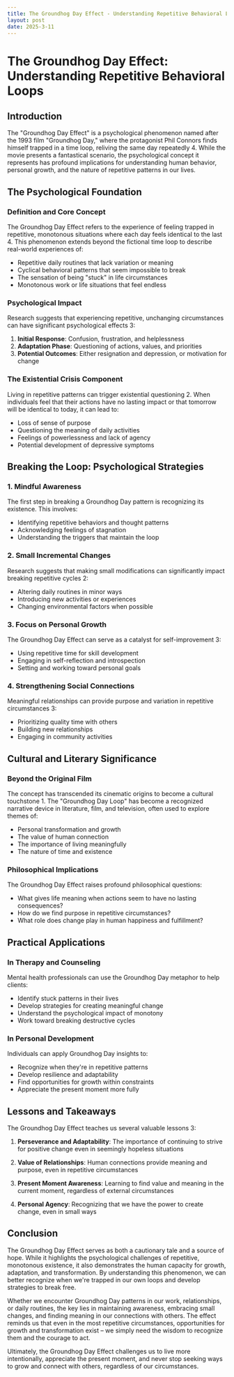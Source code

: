 ```yaml
---
title: The Groundhog Day Effect - Understanding Repetitive Behavioral Loops
layout: post
date: 2025-3-11
---
```


# The Groundhog Day Effect: Understanding Repetitive Behavioral Loops

## Introduction

The "Groundhog Day Effect" is a psychological phenomenon named after the 1993 film "Groundhog Day," where the protagonist Phil Connors finds himself trapped in a time loop, reliving the same day repeatedly <mcreference link="https://en.wikipedia.org/wiki/Groundhog_Day_(film)" index="4">4</mcreference>. While the movie presents a fantastical scenario, the psychological concept it represents has profound implications for understanding human behavior, personal growth, and the nature of repetitive patterns in our lives.

## The Psychological Foundation

### Definition and Core Concept

The Groundhog Day Effect refers to the experience of feeling trapped in repetitive, monotonous situations where each day feels identical to the last <mcreference link="https://en.wikipedia.org/wiki/Groundhog_Day_(film)" index="4">4</mcreference>. This phenomenon extends beyond the fictional time loop to describe real-world experiences of:

- Repetitive daily routines that lack variation or meaning
- Cyclical behavioral patterns that seem impossible to break
- The sensation of being "stuck" in life circumstances
- Monotonous work or life situations that feel endless

### Psychological Impact

Research suggests that experiencing repetitive, unchanging circumstances can have significant psychological effects <mcreference link="https://medium.com/@GregoryBetti/the-groundhog-day-effect-reliving-the-same-day-over-and-over-3d1593c7be36" index="3">3</mcreference>:

1. **Initial Response**: Confusion, frustration, and helplessness
2. **Adaptation Phase**: Questioning of actions, values, and priorities
3. **Potential Outcomes**: Either resignation and depression, or motivation for change

### The Existential Crisis Component

Living in repetitive patterns can trigger existential questioning <mcreference link="https://adviserspeaks.com/blog/the-endless-loop-exploring-the-mental-effects-of-a-groundhog-day-scenario-and-what-we-can-do-about-it/" index="2">2</mcreference>. When individuals feel that their actions have no lasting impact or that tomorrow will be identical to today, it can lead to:

- Loss of sense of purpose
- Questioning the meaning of daily activities
- Feelings of powerlessness and lack of agency
- Potential development of depressive symptoms

## Breaking the Loop: Psychological Strategies

### 1. Mindful Awareness

The first step in breaking a Groundhog Day pattern is recognizing its existence. This involves:
- Identifying repetitive behaviors and thought patterns
- Acknowledging feelings of stagnation
- Understanding the triggers that maintain the loop

### 2. Small Incremental Changes

Research suggests that making small modifications can significantly impact breaking repetitive cycles <mcreference link="https://adviserspeaks.com/blog/the-endless-loop-exploring-the-mental-effects-of-a-groundhog-day-scenario-and-what-we-can-do-about-it/" index="2">2</mcreference>:
- Altering daily routines in minor ways
- Introducing new activities or experiences
- Changing environmental factors when possible

### 3. Focus on Personal Growth

The Groundhog Day Effect can serve as a catalyst for self-improvement <mcreference link="https://medium.com/@GregoryBetti/the-groundhog-day-effect-reliving-the-same-day-over-and-over-3d1593c7be36" index="3">3</mcreference>:
- Using repetitive time for skill development
- Engaging in self-reflection and introspection
- Setting and working toward personal goals

### 4. Strengthening Social Connections

Meaningful relationships can provide purpose and variation in repetitive circumstances <mcreference link="https://medium.com/@GregoryBetti/the-groundhog-day-effect-reliving-the-same-day-over-and-over-3d1593c7be36" index="3">3</mcreference>:
- Prioritizing quality time with others
- Building new relationships
- Engaging in community activities

## Cultural and Literary Significance

### Beyond the Original Film

The concept has transcended its cinematic origins to become a cultural touchstone <mcreference link="https://tvtropes.org/pmwiki/pmwiki.php/Main/GroundhogDayLoop" index="1">1</mcreference>. The "Groundhog Day Loop" has become a recognized narrative device in literature, film, and television, often used to explore themes of:

- Personal transformation and growth
- The value of human connection
- The importance of living meaningfully
- The nature of time and existence

### Philosophical Implications

The Groundhog Day Effect raises profound philosophical questions:
- What gives life meaning when actions seem to have no lasting consequences?
- How do we find purpose in repetitive circumstances?
- What role does change play in human happiness and fulfillment?

## Practical Applications

### In Therapy and Counseling

Mental health professionals can use the Groundhog Day metaphor to help clients:
- Identify stuck patterns in their lives
- Develop strategies for creating meaningful change
- Understand the psychological impact of monotony
- Work toward breaking destructive cycles

### In Personal Development

Individuals can apply Groundhog Day insights to:
- Recognize when they're in repetitive patterns
- Develop resilience and adaptability
- Find opportunities for growth within constraints
- Appreciate the present moment more fully

## Lessons and Takeaways

The Groundhog Day Effect teaches us several valuable lessons <mcreference link="https://medium.com/@GregoryBetti/the-groundhog-day-effect-reliving-the-same-day-over-and-over-3d1593c7be36" index="3">3</mcreference>:

1. **Perseverance and Adaptability**: The importance of continuing to strive for positive change even in seemingly hopeless situations

2. **Value of Relationships**: Human connections provide meaning and purpose, even in repetitive circumstances

3. **Present Moment Awareness**: Learning to find value and meaning in the current moment, regardless of external circumstances

4. **Personal Agency**: Recognizing that we have the power to create change, even in small ways

## Conclusion

The Groundhog Day Effect serves as both a cautionary tale and a source of hope. While it highlights the psychological challenges of repetitive, monotonous existence, it also demonstrates the human capacity for growth, adaptation, and transformation. By understanding this phenomenon, we can better recognize when we're trapped in our own loops and develop strategies to break free.

Whether we encounter Groundhog Day patterns in our work, relationships, or daily routines, the key lies in maintaining awareness, embracing small changes, and finding meaning in our connections with others. The effect reminds us that even in the most repetitive circumstances, opportunities for growth and transformation exist – we simply need the wisdom to recognize them and the courage to act.

Ultimately, the Groundhog Day Effect challenges us to live more intentionally, appreciate the present moment, and never stop seeking ways to grow and connect with others, regardless of our circumstances.